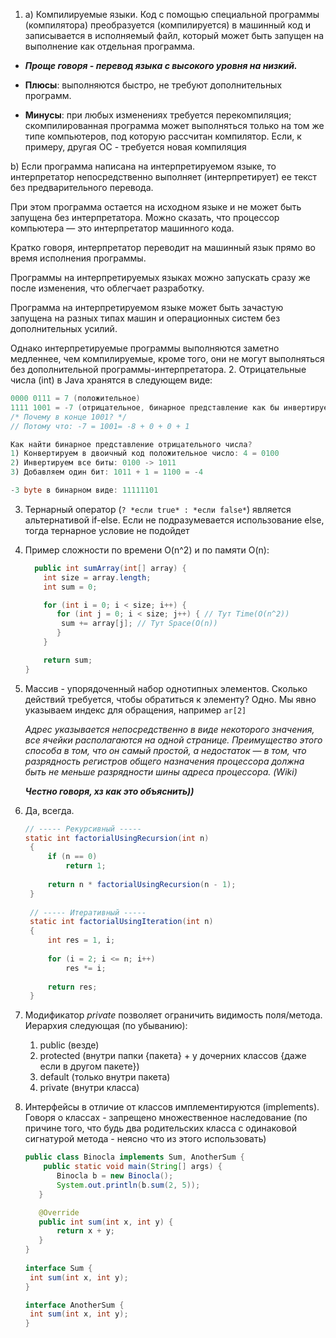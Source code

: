 1. a) Компилируемые языки. Код с помощью специальной программы (компилятора) преобразуется (компилируется) в машинный
   код и записывается в исполняемый файл, который может быть запущен на выполнение как отдельная программа.

-    ***Проще говоря - перевод языка с высокого уровня на низкий.***


 -   **Плюсы**: выполняются быстро, не требуют дополнительных программ.
     

  - **Минусы**: при любых изменениях требуется перекомпиляция; скомпилированная программа может выполняться только на том
   же типе компьютеров, под которую рассчитан компилятор. Если, к примеру, другая ОС - требуется новая компиляция
   
   
   b) Если программа написана на интерпретируемом языке, то интерпретатор непосредственно выполняет (интерпретирует) ее
   текст без предварительного перевода.
   
   
   При этом программа остается на исходном языке и не может быть запущена без интерпретатора. Можно сказать, что
   процессор компьютера — это интерпретатор машинного кода.
   
   
   Кратко говоря, интерпретатор переводит на машинный язык прямо во время исполнения программы.
   
   
   Программы на интерпретируемых языках можно запускать сразу же после изменения, что облегчает разработку.
   
   
   Программа на интерпретируемом языке может быть зачастую запущена на разных типах машин и операционных систем без
   дополнительных усилий.
   
   
   Однако интерпретируемые программы выполняются заметно медленнее, чем компилируемые, кроме того, они не могут
   выполняться без дополнительной программы-интерпретатора.
2. Отрицательные числа (int) в Java хранятся в следующем виде:
   ```java
   0000 0111 = 7 (положительное)
   1111 1001 = -7 (отрицательное, бинарное представление как бы инвертируется)
   /* Почему в конце 1001? */
   // Потому что: -7 = 1001= -8 + 0 + 0 + 1 
   
   Как найти бинарное представление отрицательного числа?
   1) Конвертируем в двоичный код положительное число: 4 = 0100
   2) Инвертируем все биты: 0100 -> 1011
   3) Добавляем один бит: 1011 + 1 = 1100 = -4
   
   -3 byte в бинарном виде: 11111101
   ```
3. Тернарный оператор (```? *если true* : *если false*```) является альтернативой if-else. Если не подразумевается
   использование else, тогда тернарное условие не подойдет
4. Пример сложности по времени O(n^2) и по памяти O(n):
   ```java
     public int sumArray(int[] array) {
       int size = array.length;
       int sum = 0;

       for (int i = 0; i < size; i++) {
          for (int j = 0; i < size; j++) { // Тут Time(O(n^2))
           sum += array[j]; // Тут Space(O(n))
          }
       }

       return sum;
   }
   ```

5. Массив - упорядоченный набор однотипных элементов. Сколько действий требуется, чтобы обратиться к элементу? Одно. Мы
   явно указываем индекс для обращения, например ```ar[2]```
   
   *Адрес указывается непосредственно в виде некоторого значения, все ячейки располагаются на одной странице.
   Преимущество этого способа в том, что он самый простой, а недостаток — в том, что разрядность регистров общего
   назначения процессора должна быть не меньше разрядности шины адреса процессора. (Wiki)*
   
   ***Честно говоря, хз как это объяснить))***


6. Да, всегда.
   ```java
   // ----- Рекурсивный -----
   static int factorialUsingRecursion(int n)
    {
        if (n == 0)
            return 1;
         
        return n * factorialUsingRecursion(n - 1);
    }
  
    // ----- Итеративный -----
    static int factorialUsingIteration(int n)
    {
        int res = 1, i;
         
        for (i = 2; i <= n; i++)
            res *= i;
  
        return res;
    }
   ```
7. Модификатор *private* позволяет ограничить видимость поля/метода. Иерархия следующая (по убыванию):
    1. public (везде)
    2. protected (внутри папки {пакета} + у дочерних классов {даже если в другом пакете})
    3. default (только внутри пакета)
    4. private (внутри класса)


8. Интерфейсы в отличие от классов имплементируются (implements). Говоря о классах - запрещено множественное
   наследование (по причине того, что будь два родительских класса с одинаковой сигнатурой метода - неясно что из этого
   использовать)
   ```java
   public class Binocla implements Sum, AnotherSum {
       public static void main(String[] args) {
          Binocla b = new Binocla();
          System.out.println(b.sum(2, 5));
      }

      @Override
      public int sum(int x, int y) {
          return x + y;
      }
   }
       
   interface Sum {
    int sum(int x, int y);
   }

   interface AnotherSum {
    int sum(int x, int y);
   }
   ```
